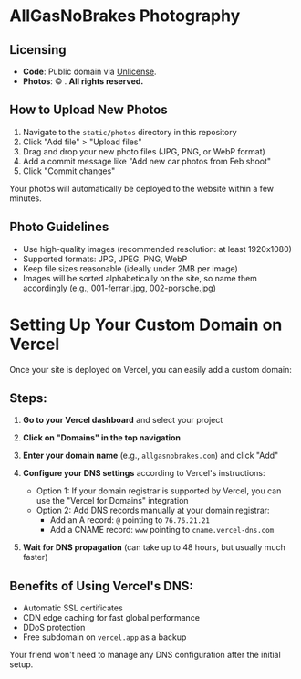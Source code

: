# AllGasNoBrakes Photography

## Licensing

- **Code**: Public domain via [Unlicense](./LICENSE).
- **Photos**: © <Jameson Waugh>. **All rights reserved.**

## How to Upload New Photos

1. Navigate to the `static/photos` directory in this repository
2. Click "Add file" > "Upload files"
3. Drag and drop your new photo files (JPG, PNG, or WebP format)
4. Add a commit message like "Add new car photos from Feb shoot"
5. Click "Commit changes"

Your photos will automatically be deployed to the website within a few minutes.

## Photo Guidelines

- Use high-quality images (recommended resolution: at least 1920x1080)
- Supported formats: JPG, JPEG, PNG, WebP
- Keep file sizes reasonable (ideally under 2MB per image)
- Images will be sorted alphabetically on the site, so name them accordingly (e.g., 001-ferrari.jpg, 002-porsche.jpg)


# Setting Up Your Custom Domain on Vercel

Once your site is deployed on Vercel, you can easily add a custom domain:

## Steps:

1. **Go to your Vercel dashboard** and select your project
2. **Click on "Domains" in the top navigation**
3. **Enter your domain name** (e.g., `allgasnobrakes.com`) and click "Add"
4. **Configure your DNS settings** according to Vercel's instructions:
   - Option 1: If your domain registrar is supported by Vercel, you can use the "Vercel for Domains" integration
   - Option 2: Add DNS records manually at your domain registrar:
     - Add an A record: `@` pointing to `76.76.21.21`
     - Add a CNAME record: `www` pointing to `cname.vercel-dns.com`

5. **Wait for DNS propagation** (can take up to 48 hours, but usually much faster)

## Benefits of Using Vercel's DNS:
- Automatic SSL certificates
- CDN edge caching for fast global performance
- DDoS protection
- Free subdomain on `vercel.app` as a backup

Your friend won't need to manage any DNS configuration after the initial setup.
